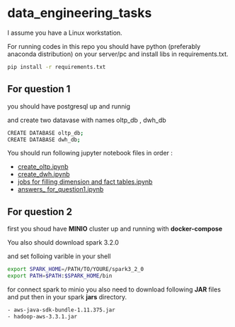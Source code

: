 # data_engineering_tasks
<p>I assume you have a Linux workstation.</p>
<p>For running codes in this repo you should have python (preferably anaconda distribution) on your server/pc and install libs in requirements.txt.</p>

```sh
pip install -r requirements.txt
```
## For question 1
<p>you should have postgresql up and runnig</p>
<p>and create two datavase with names oltp_db , dwh_db</p>

```sh
CREATE DATABASE oltp_db;
CREATE DATABASE dwh_db;
```
You should run following jupyter notebook files in order :

- [create_oltp.ipynb](https://github.com/abdsh/data_engineering_tasks/blob/main/create_oltp.ipynb)
- [create_dwh.ipynb](https://github.com/abdsh/data_engineering_tasks/blob/main/create_dwh.ipynb)
- [jobs for filling dimension and fact tables.ipynb](https://github.com/abdsh/data_engineering_tasks/blob/main/jobs%20for%20filling%20dimension%20and%20fact%20tables.ipynb)
- [answers_ for_question1.ipynb](https://github.com/abdsh/data_engineering_tasks/blob/main/answers_%20for_question1.ipynb)

## For question 2
first you shoud have **MINIO** cluster up and running with **docker-compose**
<p>You also should download spark 3.2.0</p>
and set folloing varible in your shell

```sh
export SPARK_HOME=/PATH/TO/YOURE/spark3_2_0
export PATH=$PATH:$SPARK_HOME/bin
```
for connect spark to minio you also need to download following **JAR** files
and put then in your spark **jars** directory.

```sh
- aws-java-sdk-bundle-1.11.375.jar
- hadoop-aws-3.3.1.jar
```





